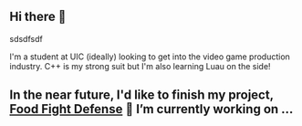 ## Hi there 👋

sdsdfsdf

I'm a student at UIC (ideally) looking to get into the video game production industry. C++ is my strong suit but I'm also learning Luau on the side!

In the near future, I'd like to finish my project, [Food Fight Defense](https://github.com/jignacio1299/Food-Fight-Defense)
🔭 I’m currently working on ...
- 
<!--
**jignacio1299/jignacio1299** is a ✨ _special_ ✨ repository because its `README.md` (this file) appears on your GitHub profile.

Here are some ideas to get you started:


- 🌱 I’m currently learning ...
- 👯 I’m looking to collaborate on ...
- 🤔 I’m looking for help with ...
- 💬 Ask me about ...
- 📫 How to reach me: ...
- 😄 Pronouns: ...
- ⚡ Fun fact: ...
-->
